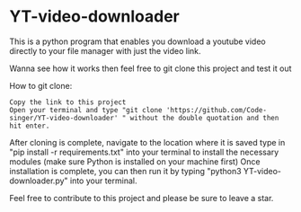 # YT-video-downloader
This is a python program that enables you download a youtube video directly to your file manager with just the video link.

Wanna see how it works then feel free to git clone this project and test it out

How to git clone:

    Copy the link to this project
    Open your terminal and type "git clone 'https://github.com/Code-singer/YT-video-downloader' " without the double quotation and then hit enter.
    
    
After cloning is complete, navigate to the location where it is saved
type in "pip install -r requirements.txt" into your terminal to install the necessary modules (make sure Python is installed on your machine first)
Once installation is complete, you can then run it by typing "python3 YT-video-downloader.py" into your terminal.

Feel free to contribute to this project and please be sure to leave a star.
